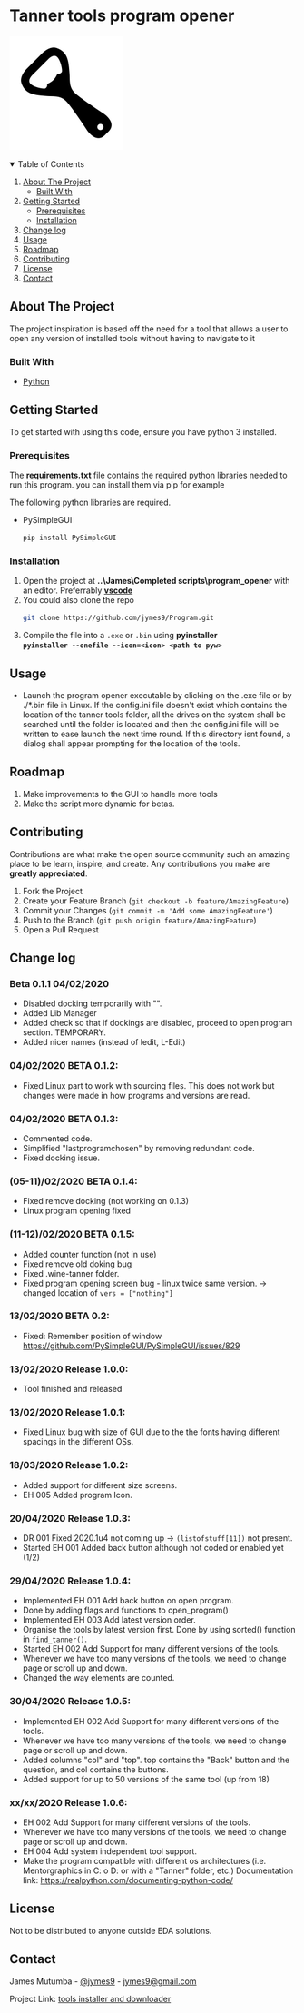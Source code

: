 #  Tanner tools program opener 

![Program opener](popener.png "Image Title")

<!-- TABLE OF CONTENTS -->
<details open="open">
  <summary>Table of Contents</summary>
  <ol>
    <li>
      <a href="#about-the-project">About The Project</a>
      <ul>
        <li><a href="#built-with">Built With</a></li>
      </ul>
    </li>
    <li>
      <a href="#getting-started">Getting Started</a>
      <ul>
        <li><a href="#prerequisites">Prerequisites</a></li>
        <li><a href="#installation">Installation</a></li>
      </ul>
    </li>
    <li><a href="#change-log">Change log</a></li>
    <li><a href="#usage">Usage</a></li>
    <li><a href="#roadmap">Roadmap</a></li>
    <li><a href="#contributing">Contributing</a></li>
    <li><a href="#license">License</a></li>
    <li><a href="#contact">Contact</a></li>
  </ol>
</details>



<!-- ABOUT THE PROJECT -->
## About The Project

The project inspiration is based off the need for a tool that allows a user to open any version of installed tools without having to navigate to it

### Built With

* [Python](https://www.python.org/)


<!-- GETTING STARTED -->
## Getting Started

To get started with using this code, ensure you have python 3 installed. 

### Prerequisites
The  [**requirements.txt**](https://github.com/jymes9/Program/blob/main/requirements.txt) file contains the required python libraries needed to run this program.
you can install them via pip for example

The following python libraries are required.
* PySimpleGUI
  ```sh
  pip install PySimpleGUI
  ```


### Installation

1. Open the project at **..\James\Completed scripts\program_opener** with an editor. Preferrably [**vscode**](https://code.visualstudio.com/)
2. You could also clone the repo
   ```sh
   git clone https://github.com/jymes9/Program.git
3. Compile the file into a `.exe` or `.bin` using **pyinstaller**     
        **`pyinstaller --onefile --icon=<icon> <path to pyw>`**

<!-- MAKING CHANGES -->
## Usage

- Launch the program opener executable by clicking on the .exe file or by ./*.bin file in Linux. 
If the config.ini file doesn't exist which contains the location of the tanner tools folder, all the drives on the system shall be searched until the folder is located and then the config.ini file will be written to ease launch the next time round. 
If this directory isnt found, a dialog shall appear prompting for the location of the tools.


<!-- ROADMAP -->
## Roadmap

1. Make improvements to the GUI to handle more tools
2. Make the script more dynamic for betas.
 

<!-- CONTRIBUTING -->
## Contributing

Contributions are what make the open source community such an amazing place to be learn, inspire, and create. Any contributions you make are **greatly appreciated**.

1. Fork the Project
2. Create your Feature Branch (`git checkout -b feature/AmazingFeature`)
3. Commit your Changes (`git commit -m 'Add some AmazingFeature'`)
4. Push to the Branch (`git push origin feature/AmazingFeature`)
5. Open a Pull Request

<!-- CHANGE LOG -->
## Change log


### Beta 0.1.1 04/02/2020
- Disabled docking temporarily with "".
- Added Lib Manager
- Added check so that if dockings are disabled, proceed to open program section. TEMPORARY.
- Added nicer names (instead of ledit, L-Edit)


### 04/02/2020 BETA 0.1.2:
- Fixed Linux part to work with sourcing files. This does not work but changes were made in how programs and versions are read. 
### 04/02/2020 BETA 0.1.3:
- Commented code.
- Simplified "lastprogramchosen" by removing redundant code.
- Fixed docking issue.
### (05-11)/02/2020 BETA 0.1.4:
- Fixed remove docking (not working on 0.1.3)
- Linux program opening fixed
### (11-12)/02/2020 BETA 0.1.5:
- Added counter function (not in use)
- Fixed remove old doking bug
- Fixed .wine-tanner folder.
- Fixed program opening screen bug - linux twice same version. -> changed location of `vers = ["nothing"]`
### 13/02/2020 BETA 0.2:
- Fixed: Remember position of window 
             https://github.com/PySimpleGUI/PySimpleGUI/issues/829 
### 13/02/2020 Release 1.0.0:
- Tool finished and released
### 13/02/2020 Release 1.0.1:
- Fixed Linux bug with size of GUI due to the the fonts having different spacings in the different OSs.
### 18/03/2020 Release 1.0.2:
- Added support for different size screens.
- EH 005 Added program Icon.
### 20/04/2020 Release 1.0.3:
- DR 001 Fixed 2020.1u4 not coming up -> `(listofstuff[11])` not present.
- Started EH 001 Added back button although not coded or enabled yet (1/2)
### 29/04/2020 Release 1.0.4:
- Implemented EH 001 Add back button on open program.
-  Done by adding flags and functions to open_program()
- Implemented EH 003 Add latest version order.
- Organise the tools by latest version first.
Done by using sorted() function in `find_tanner()`.
- Started EH 002 Add Support for many different versions of the tools.
- Whenever we have too many versions of the tools, we need to change page or scroll up and down.
- Changed the way elements are counted.
### 30/04/2020 Release 1.0.5:    
- Implemented EH 002 Add Support for many different versions of the tools.
- Whenever we have too many versions of the tools, we need to change page or scroll up and down.
- Added columns "col" and "top". top contains the "Back" button and the question, and col contains the buttons.
- Added support for up to 50 versions of the same tool (up from 18)
### xx/xx/2020 Release 1.0.6:
- EH 002 Add Support for many different versions of the tools.
- Whenever we have too many versions of the tools, we need to change page or scroll up and down.
- EH 004 Add system independent tool support.
- Make the program compatible with different os architectures (i.e. Mentorgraphics in C: o D: or with a "Tanner" folder, etc.)
  Documentation link:
                https://realpython.com/documenting-python-code/


<!-- LICENSE -->
## License

Not to be distributed to anyone outside EDA solutions. 

<!-- CONTACT -->
## Contact

James Mutumba - [@jymes9](https://twitter.com/jymes9) - jymes9@gmail.com

Project Link: [tools installer and downloader](https://github.com/jymes9/tools_downloader_and_installer.git)
